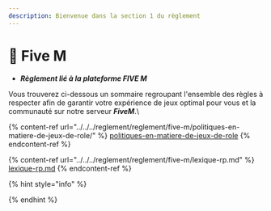```yaml
---
description: Bienvenue dans la section 1 du règlement
---
```


# 📕 Five M

* _**Règlement lié à la plateforme FIVE M**_&#x20;



Vous trouverez ci-dessous un sommaire regroupant l'ensemble des règles à respecter afin de garantir votre expérience de jeux optimal pour vous et la communauté sur notre serveur _**FiveM**_.\


{% content-ref url="../../../reglement/reglement/five-m/politiques-en-matiere-de-jeux-de-role/" %}
[politiques-en-matiere-de-jeux-de-role](../../../reglement/reglement/five-m/politiques-en-matiere-de-jeux-de-role/)
{% endcontent-ref %}

{% content-ref url="../../../reglement/reglement/five-m/lexique-rp.md" %}
[lexique-rp.md](../../../reglement/reglement/five-m/lexique-rp.md)
{% endcontent-ref %}

{% hint style="info" %}

{% endhint %}
